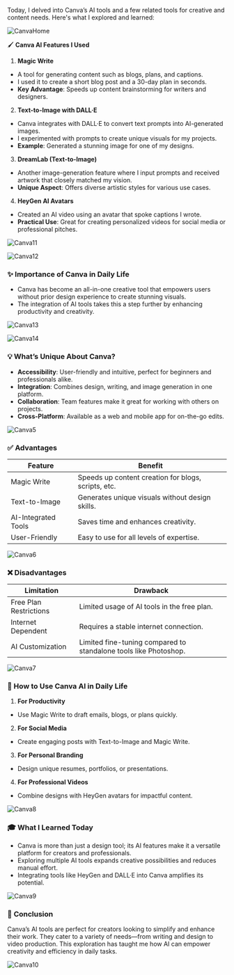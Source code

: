 Today, I delved into Canva’s AI tools and a few related tools for creative and content needs. Here's what I explored and learned:

![CanvaHome](https://github.com/user-attachments/assets/a3d324f6-91f8-4a9c-8ec1-e8024acc061a)


🖌️ **Canva AI Features I Used**

1. **Magic Write**
- A tool for generating content such as blogs, plans, and captions.
- I used it to create a short blog post and a 30-day plan in seconds.
- **Key Advantage**: Speeds up content brainstorming for writers and designers.

2. **Text-to-Image with DALL·E**
- Canva integrates with DALL·E to convert text prompts into AI-generated images.
- I experimented with prompts to create unique visuals for my projects.
- **Example**: Generated a stunning image for one of my designs.

3. **DreamLab (Text-to-Image)**
- Another image-generation feature where I input prompts and received artwork that closely matched my vision.
- **Unique Aspect**: Offers diverse artistic styles for various use cases.

4. **HeyGen AI Avatars**
- Created an AI video using an avatar that spoke captions I wrote.
- **Practical Use**: Great for creating personalized videos for social media or professional pitches.

![Canva11](https://github.com/user-attachments/assets/957a5401-68fb-4a3f-8126-104f164a35fc)

![Canva12](https://github.com/user-attachments/assets/26abfc6a-9d1f-4a2f-a878-fd4b87116a68)

### ✨ **Importance of Canva in Daily Life**

- Canva has become an all-in-one creative tool that empowers users without prior design experience to create stunning visuals.
- The integration of AI tools takes this a step further by enhancing productivity and creativity.

![Canva13](https://github.com/user-attachments/assets/4dc3f841-f9d6-430f-8fe9-1a2c3adcad5b)

![Canva14](https://github.com/user-attachments/assets/c09db01e-64b9-44fc-9012-910122dbadcb)


### 💡 **What’s Unique About Canva?**

- **Accessibility**: User-friendly and intuitive, perfect for beginners and professionals alike.
- **Integration**: Combines design, writing, and image generation in one platform.
- **Collaboration**: Team features make it great for working with others on projects.
- **Cross-Platform**: Available as a web and mobile app for on-the-go edits.

![Canva5](https://github.com/user-attachments/assets/f08f6474-2664-45b4-b532-36a66d609d79)


### ✅ **Advantages**

| Feature             | Benefit                                             |
| ------------------- | --------------------------------------------------- |
| Magic Write         | Speeds up content creation for blogs, scripts, etc. |
| Text-to-Image       | Generates unique visuals without design skills.     |
| AI-Integrated Tools | Saves time and enhances creativity.                 |
| User-Friendly       | Easy to use for all levels of expertise.            |


![Canva6](https://github.com/user-attachments/assets/5cf0b99b-d790-4b90-8321-357b7566f6ca)


### ❌ **Disadvantages**

|Limitation|Drawback|
|---|---|
|Free Plan Restrictions|Limited usage of AI tools in the free plan.|
|Internet Dependent|Requires a stable internet connection.|
|AI Customization|Limited fine-tuning compared to standalone tools like Photoshop.|


![Canva7](https://github.com/user-attachments/assets/77998de8-cb14-4385-9c86-79bfa9aefb74)


### **🚀 How to Use Canva AI in Daily Life**

1. **For Productivity**  
- Use Magic Write to draft emails, blogs, or plans quickly.
2. **For Social Media**  
- Create engaging posts with Text-to-Image and Magic Write.
3. **For Personal Branding**  
- Design unique resumes, portfolios, or presentations.
4. **For Professional Videos**  
- Combine designs with HeyGen avatars for impactful content.

![Canva8](https://github.com/user-attachments/assets/d8b58b84-66bd-40a3-8ee5-bbeca8616ae7)

### 🎓 **What I Learned Today**

- Canva is more than just a design tool; its AI features make it a versatile platform for creators and professionals.
- Exploring multiple AI tools expands creative possibilities and reduces manual effort.
- Integrating tools like HeyGen and DALL·E into Canva amplifies its potential.

![Canva9](https://github.com/user-attachments/assets/df53b81a-3294-4001-a826-b9894484c35f)

### 📌 **Conclusion**

Canva’s AI tools are perfect for creators looking to simplify and enhance their work. They cater to a variety of needs—from writing and design to video production. This exploration has taught me how AI can empower creativity and efficiency in daily tasks.

![Canva10](https://github.com/user-attachments/assets/9425c053-ec15-4166-939f-0216b412b41c)
